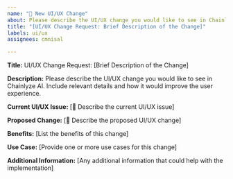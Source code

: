 ```yaml
---
name: "🎨 New UI/UX Change"
about: Please describe the UI/UX change you would like to see in Chainlyze AI. Include relevant details and how it would improve the user experience.
title: "[UI/UX Change Request: Brief Description of the Change]"
labels: ui/ux
assignees: cmnisal

---
```


**Title:** UI/UX Change Request: [Brief Description of the Change]

**Description:**
Please describe the UI/UX change you would like to see in Chainlyze AI. Include relevant details and how it would improve the user experience.

**Current UI/UX Issue:**
[🔎 Describe the current UI/UX issue]

**Proposed Change:**
[🔄 Describe the proposed UI/UX change]

**Benefits:**
[List the benefits of this change]

**Use Case:**
[Provide one or more use cases for this change]

**Additional Information:**
[Any additional information that could help with the implementation]

